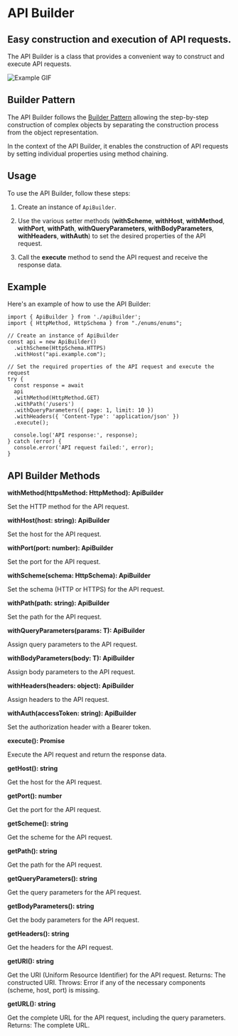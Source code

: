 # API Builder

## Easy construction and execution of API requests.

The API Builder is a class that provides a convenient way to construct and execute API requests.

![Example GIF](https://github.com/nir11/api-builder/blob/main/src/assets/example.gif)

## Builder Pattern

The API Builder follows the [Builder Pattern](https://refactoring.guru/design-patterns/builder) allowing the step-by-step construction of complex objects by separating the construction process from the object representation.

In the context of the API Builder, it enables the construction of API requests by setting individual properties using method chaining.

## Usage

To use the API Builder, follow these steps:

1. Create an instance of `ApiBuilder`.

2. Use the various setter methods (**withScheme**, **withHost**, **withMethod**, **withPort**, **withPath**, **withQueryParameters**, **withBodyParameters**, **withHeaders**, **withAuth**) to set the desired properties of the API request.

3. Call the **execute** method to send the API request and receive the response data.

## Example

Here's an example of how to use the API Builder:

```
import { ApiBuilder } from './apiBuilder';
import { HttpMethod, HttpSchema } from "./enums/enums";

// Create an instance of ApiBuilder
const api = new ApiBuilder()
  .withScheme(HttpSchema.HTTPS)
  .withHost("api.example.com");

// Set the required properties of the API request and execute the request
try {
  const response = await
  api
  .withMethod(HttpMethod.GET)
  .withPath('/users')
  .withQueryParameters({ page: 1, limit: 10 })
  .withHeaders({ 'Content-Type': 'application/json' })
  .execute();

  console.log('API response:', response);
} catch (error) {
  console.error('API request failed:', error);
}
```

## API Builder Methods

**withMethod(httpsMethod: HttpMethod): ApiBuilder**

Set the HTTP method for the API request.

**withHost(host: string): ApiBuilder**

Set the host for the API request.

**withPort(port: number): ApiBuilder**

Set the port for the API request.

**withScheme(schema: HttpSchema): ApiBuilder**

Set the schema (HTTP or HTTPS) for the API request.

**withPath(path: string): ApiBuilder**

Set the path for the API request.

**withQueryParameters<T>(params: T): ApiBuilder**

Assign query parameters to the API request.

**withBodyParameters<T>(body: T): ApiBuilder**

Assign body parameters to the API request.

**withHeaders(headers: object): ApiBuilder**

Assign headers to the API request.

**withAuth(accessToken: string): ApiBuilder**

Set the authorization header with a Bearer token.

**execute(): Promise<any>**

Execute the API request and return the response data.

**getHost(): string**

Get the host for the API request.

**getPort(): number**

Get the port for the API request.

**getScheme(): string**

Get the scheme for the API request.

**getPath(): string**

Get the path for the API request.

**getQueryParameters(): string**

Get the query parameters for the API request.

**getBodyParameters(): string**

Get the body parameters for the API request.

**getHeaders(): string**

Get the headers for the API request.

**getURI(): string**

Get the URI (Uniform Resource Identifier) for the API request.
Returns: The constructed URI.
Throws: Error if any of the necessary components (scheme, host, port) is missing.

**getURL(): string**

Get the complete URL for the API request, including the query parameters.
Returns: The complete URL.
